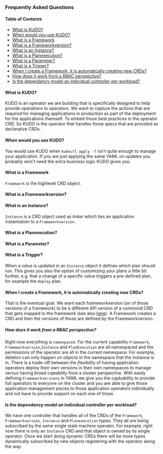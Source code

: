 ### Frequently Asked Questions

#### Table of Contents
* [What is KUDO?](#what-is-kudo)
* [When would you use KUDO?](#when-would-you-use-kudo)
* [What is a Framework](#what-is-a-framework)
* [What is a Frameworkversion?](#what-is-a-frameworkversion)
* [What is an Instance?](#what-is-an-instance)
* [What is a Planexecution?](#what-is-a-planexecution)
* [What is a Parameter?](#what-is-a-parameter)
* [What is a Trigger?](#what-is-a-trigger)
* [When I create a Framework, it is automatically creating new CRDs?](#when-i-create-a-framework-it-is-automatically-creating-new-crds)
* [How does it work from a RBAC perspective?](#how-does-it-work-from-a-rbac-perspective)
* [Is the dependency model an individual controller per workload?](#is-the-dependency-model-an-individual-controller-per-workload)

#### What is KUDO?

KUDO is an operator we are building that is specifically designed to help provide operations to operators. We want to capture the actions that are required for managing applications in production as part of the deployment for the applications themself. To embed those best practices in the operator CRD. So KUDO is the operator that handles those specs that are provided as declarative CRDs.

#### When would you use KUDO?

You would use KUDO when `kubectl apply -f` isn't quite enough to manage your application. If you are just applying the same YAML on updates you probably won't need the extra business logic KUDO gives you.

#### What is a Framework

`Framework` is the highlevel CRD object.

#### What is a Frameworkversion?

#### What is an Instance?

`Instance` is a CRD object used as *linker* which ties an application instantiation to a `Frameworkversion`.

#### What is a Planexecution?

#### What is a Parameter?

#### What is a Trigger?

When a value is updated in an `Instance` object it defines which plan should run. This gives you also the option of customizing your plans a little bit further, e.g. that a change of a specific value triggers a pre-defined plan, for example the `deploy` plan. 

#### When I create a Framework, it is automatically creating new CRDs?

That is the eventual goal. We want each frameworkversion (on of those versions of a framework) to be a different API version of a commond CRD that gets mapped to the framework (see also [here](https://docs.google.com/presentation/d/1ZoepKFbv7HTBbwww2DGufJhxLbCif4xv9jYyg_oJ54k/edit#slide=id.g4f6d9f5d82_0_53)). A Framework creates a CRD and then the versions of those are defined by the Frameworkversion.

##### How does it work from a RBAC perspective?

Right now everything is `namespaced`. For the current capability `Framework`, `Frameworkversion`,`Instance` and `PlanExecution` are all namespaced and the permissions of the operator are all in the current namespace. For example, deletion can only happen on objects in the namespace that the instance is in. There is a trade-off between the *flexibility* of having application operators deploy their own versions in their own namespaces to manage versus having *broad capability* from a cluster perspective. With easily defining `Frameworkversions` in YAML we give you the capbability to provide full operators to everyone on the cluster and you are able to give those application management pieces to those application operators individually and not have to provide support on each one of those.

#### Is the dependency model an individual controller per workload?

We have one controller that handles all of the CRDs of the `Framework`, `Frameworkversion`, `Instance` and `Planexecution` types. They all are being subscribed by the same single state machine operator. For example, right now there is only an `Instance` CRD and that object is owned by its single operator. Once we start doing dynamic CRDs there will be more types dynamically subscribed by new objects registering with the operator along the way.